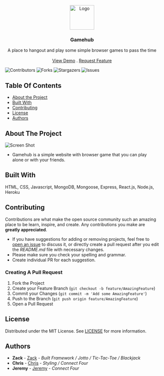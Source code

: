 <br/>
<p align="center">
  <a href="https://github.com/ZOandasan/Gamehub">
    <img src="https://th.bing.com/th/id/R.68a9fd5887075aa8b8b3fe21bfa0009b?rik=vfFXY0PJBa8wAQ&pid=ImgRaw&r=0" alt="Logo" width="80" height="80">
  </a>

  <h3 align="center">Gamehub</h3>

  <p align="center">
    A place to hangout and play some simple browser games to pass the time
    <br/>
    <br/>
    <a href="https://github.com/ZOandasan/Gamehub">View Demo</a>
    .
    <a href="https://github.com/ZOandasan/Gamehub/issues">Request Feature</a>
  </p>
</p>

![Contributors](https://img.shields.io/github/contributors/ZOandasan/Gamehub?color=dark-green) ![Forks](https://img.shields.io/github/forks/ZOandasan/Gamehub?style=social) ![Stargazers](https://img.shields.io/github/stars/ZOandasan/Gamehub?style=social) ![Issues](https://img.shields.io/github/issues/ZOandasan/Gamehub) 

## Table Of Contents

* [About the Project](#about-the-project)
* [Built With](#built-with)
* [Contributing](#contributing)
* [License](#license)
* [Authors](#authors)

## About The Project

![Screen Shot](https://th.bing.com/th/id/R.7a21ff4f9cce0eb438f44554c0b7cd84?rik=4XuFbQybazup%2fg&pid=ImgRaw&r=0)

- Gamehub is a simple website with browser game that you can play alone or with your friends.

## Built With

HTML, CSS, Javascript, MongoDB, Mongoose, Express, React.js, Node.js, Heroku

## Contributing

Contributions are what make the open source community such an amazing place to be learn, inspire, and create. Any contributions you make are **greatly appreciated**.
* If you have suggestions for adding or removing projects, feel free to [open an issue](https://github.com/ZOandasan/Gamehub/issues/new) to discuss it, or directly create a pull request after you edit the *README.md* file with necessary changes.
* Please make sure you check your spelling and grammar.
* Create individual PR for each suggestion.

### Creating A Pull Request

1. Fork the Project
2. Create your Feature Branch (`git checkout -b feature/AmazingFeature`)
3. Commit your Changes (`git commit -m 'Add some AmazingFeature'`)
4. Push to the Branch (`git push origin feature/AmazingFeature`)
5. Open a Pull Request

## License

Distributed under the MIT License. See [LICENSE](https://github.com/ZOandasan/Gamehub/LICENSE.md) for more information.

## Authors

* **Zack** - [Zack](https://github.com/ZOandasan/) - *Built Framework / Jotto / Tic-Tac-Toe / Blackjack*
* **Chris** - [Chris](https://github.com/countchrisdo/) - *Styling / Connect Four*
* **Jeremy**  - [Jeremy](https://github.com/jhotz2112/) - *Connect Four*